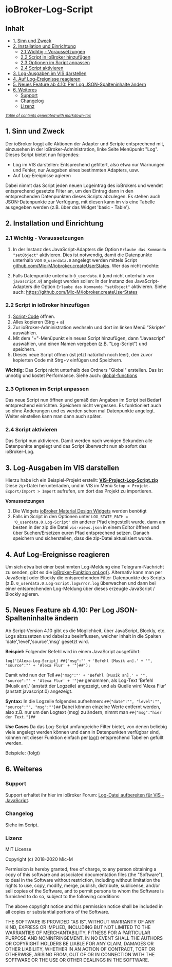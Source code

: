 # ioBroker-Log-Script

## Inhalt

- [1. Sinn und Zweck](#1-sinn-und-zweck)
- [2. Installation und Einrichtung](#2-installation-und-einrichtung)
  * [2.1 Wichtig - Voraussetzungen](#21-wichtig---voraussetzungen)
  * [2.2 Script in ioBroker hinzufügen](#22-script-in-iobroker-hinzuf-gen)
  * [2.3 Optionen im Script anpassen](#23-optionen-im-script-anpassen)
  * [2.4 Script aktivieren](#24-script-aktivieren)
- [3. Log-Ausgaben im VIS darstellen](#3-log-ausgaben-im-vis-darstellen)
- [4. Auf Log-Ereignisse reagieren](#4-auf-log-ereignisse-reagieren)
- [5. Neues Feature ab 4.10: Per Log JSON-Spalteninhalte ändern](#5-neues-feature-ab-410-per-log-json-spalteninhalte-%C3%A4ndern)
- [6. Weiteres](#6-weiteres)
  * [Support](#support)
  * [Changelog](#changelog)
  * [Lizenz](#lizenz)

<small><i><a href='http://ecotrust-canada.github.io/markdown-toc/'>Table of contents generated with markdown-toc</a></i></small>


## 1. Sinn und Zweck

Der ioBroker loggt alle Aktionen der Adapter und Scripte entsprechend mit, einzusehen in der ioBroker-Administration, linke Seite Menüpunkt "Log".
Dieses Script bietet nun folgendes:
 * Log im VIS darstellen: Entsprechend gefiltert, also etwa nur Warnungen und Fehler, nur Ausgaben eines bestimmten Adapters, usw.
 * Auf Log-Ereignisse agieren
 
Dabei nimmt das Script jeden neuen Logeintrag des ioBrokers und wendet entsprechend gesetzte Filter an, 
um den Eintrag dann in den entsprechenden Datenpunkten dieses Scripts abzulegen.
Es stehen auch JSON-Datenpunkte zur Verfügung, mit diesen kann im vis eine Tabelle ausgegeben werden (z.B. über das Widget 'basic - Table').


## 2. Installation und Einrichtung

### 2.1 Wichtig - Voraussetzungen

1. In der Instanz des JavaScript-Adapters die Option `Erlaube das Kommando "setObject"` aktivieren. Dies ist notwendig, damit die Datenpunkte unterhalb von `0_userdata.0` angelegt werden mittels Script [github.com/Mic-M/iobroker.createUserStates](https://github.com/Mic-M/iobroker.createUserStates). Wer das nicht möchte: 

2. Falls Datenpunkte unterhalb `0_userdata.0` (und nicht unterhalb von `javascript.0`) angelegt werden sollen: In der Instanz des JavaScript-Adapters die Option `Erlaube das Kommando "setObject"` aktivieren. Siehe auch: https://github.com/Mic-M/iobroker.createUserStates


### 2.2 Script in ioBroker hinzufügen

1. [Script-Code](https://raw.githubusercontent.com/Mic-M/iobroker.logfile-script/master/iobroker_logfile-script.js) öffnen.
2. Alles kopieren (Strg + a)
3. Zur ioBroker-Administration wechseln und dort im linken Menü "Skripte" auswählen.
4. Mit dem "+"-Menüpunkt ein neues Script hinzufügen, dann "Javascript" auswählen, und einen Namen vergeben (z.B. "Log-Script") und speichern.
5. Dieses neue Script öffnen (ist jetzt natürlich noch leer), den zuvor kopierten Code mit Strg+v einfügen und Speichern.

**Wichtig:** Das Script nicht unterhalb des Ordners "Global" erstellen. Das ist unnötig und kostet Performance. Siehe auch: [global-functions](https://github.com/ioBroker/ioBroker.javascript/blob/master/docs/en/javascript.md#)

### 2.3 Optionen im Script anpassen

Das neue Script nun öffnen und gemäß den Angaben im Script bei Bedarf entsprechend einrichten. Speichern nicht vergessen.
Es funktioniert auch so ohne Änderungen und es werden schon mal Datenpunkte angelegt.
Weiter einstellen kann man dann auch später.

### 2.4 Script aktivieren

Das Script nun aktivieren. Damit werden nach wenigen Sekunden alle Datenpunkte angelegt und das Script überwacht nun ab sofort das ioBroker-Log.

## 3. Log-Ausgaben im VIS darstellen

Hierzu habe ich ein Beispiel-Projekt erstellt: **[VIS-Project-Log-Script.zip](https://github.com/Mic-M/iobroker.logfile-script/blob/master/VIS-Project-Log-Script.zip)**
Diese zip-Datei herunterladen, und in VIS im Menü `Setup > Projekt-Export/Import > Import` aufrufen, um dort das Projekt zu importieren.

**Voraussetzungen**
1. Die Widgets [ioBroker Material Design Widgets](https://github.com/Scrounger/ioBroker.vis-materialdesign) werden benötigt
2. Falls im Script in den Optionen unter `LOG_STATE_PATH = '0_userdata.0.Log-Script'` ein anderer Pfad eingestellt wurde, dann am besten in der zip die Datei `vis-views.json` in einem Editor öffnen und über Suchen/Ersetzen euren Pfad entsprechend setzen. Danach speichern und sicherstellen, dass die zip-Datei aktualisiert wurde.


## 4. Auf Log-Ereignisse reagieren

Um sich etwa bei einer bestimmten Log-Meldung eine Telegram-Nachricht zu senden, gibt es die [ioBroker-Funktion onLog()](https://github.com/ioBroker/ioBroker.javascript/blob/master/docs/en/javascript.md#onlog).
Alternativ kann man per JavaScript oder Blockly die entsprechenden Filter-Datenpunkte des Scripts (z.B. `0_userdata.0.Log-Script.logError.log` überwachen und dann bei einer entsprechenden Log-Meldung über dieses erzeugte JavaScript / Blockly agieren.

## 5. Neues Feature ab 4.10: Per Log JSON-Spalteninhalte ändern
Ab Script-Version 4.10 gibt es die Möglichkeit, über JavaScript, Blockly, etc. Logs abzusetzen und dabei zu beeinflussen, welcher Inhalt in die Spalten 'date','level','source','msg' gesetzt wird.

**Beispiel:**
Folgender Befehl wird in einem JavaScript ausgeführt:

`log('[Alexa-Log-Script] ##{"msg":"' + 'Befehl [Musik an].' + '", "source":"' + 'Alexa Flur' + '"}##');`

Damit wird nun der Teil `##{"msg":"' + 'Befehl [Musik an].' + '", "source":"' + 'Alexa Flur' + '"}##` genommen, als Log-Text 'Befehl [Musik an].' (anstatt der Logzeile) angezeigt, und als Quelle wird 'Alexa Flur' (anstatt javascript.0) angezeigt.

**Syntax:**
In die Logzeile folgendes aufnehmen: `##{"date":"", "level":"", "source":"", "msg":""}##`
Dabei können einzelne Werte entfernt werden, also z.B. nur um den Logtext (msg) zu ändern, nimmt man `##{"msg":"hier der Text."}##`

**Use Cases**
Da das Log-Script umfangreiche Filter bietet, von denen beliebig viele angelegt werden können und dann in Datenpunkten verfügbar sind, können mit dieser Funktion einfach per [log()](https://github.com/ioBroker/ioBroker.javascript/blob/master/docs/en/javascript.md#log---gives-out-the-message-into-log) entsprechend Tabellen gefüllt werden.

Beispiele:
(folgt)


## 6. Weiteres

### Support
Support erhaltet ihr hier im ioBroker Forum: [Log-Datei aufbereiten für VIS - JavaScript](https://forum.iobroker.net/topic/13971/vorlage-log-datei-aufbereiten-f%C3%BCr-vis-javascript).


### Changelog

Siehe im Script.

### Lizenz

MIT License

Copyright (c) 2018-2020 Mic-M

Permission is hereby granted, free of charge, to any person obtaining a copy
of this software and associated documentation files (the "Software"), to deal
in the Software without restriction, including without limitation the rights
to use, copy, modify, merge, publish, distribute, sublicense, and/or sell
copies of the Software, and to permit persons to whom the Software is
furnished to do so, subject to the following conditions:

The above copyright notice and this permission notice shall be included in all
copies or substantial portions of the Software.

THE SOFTWARE IS PROVIDED "AS IS", WITHOUT WARRANTY OF ANY KIND, EXPRESS OR
IMPLIED, INCLUDING BUT NOT LIMITED TO THE WARRANTIES OF MERCHANTABILITY,
FITNESS FOR A PARTICULAR PURPOSE AND NONINFRINGEMENT. IN NO EVENT SHALL THE
AUTHORS OR COPYRIGHT HOLDERS BE LIABLE FOR ANY CLAIM, DAMAGES OR OTHER
LIABILITY, WHETHER IN AN ACTION OF CONTRACT, TORT OR OTHERWISE, ARISING FROM,
OUT OF OR IN CONNECTION WITH THE SOFTWARE OR THE USE OR OTHER DEALINGS IN THE
SOFTWARE.
